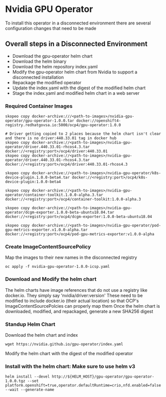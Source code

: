 # Nvidia GPU Operator

To install this operator in a disconnected environment there are several configuration changes that need to be made

## Overall steps in a Disconnected Environment

- Download the gpu-operator helm chart
- Download the helm binary
- Download the helm repository index.yaml
- Modify the gpu-operator helm chart from Nvidia to support a disconnected installation
- Repackage the modified operator
- Update the index.yaml with the digest of the modified helm chart
- Stage the index.yaml and modified helm chart in a web server

### Required Container Images

```
skopeo copy docker-archive:///<path-to-images>/nvidia-gpu-operator/gpu-operator-1.0.0.tar docker://openshift4-registry.redhatgovsa.io:5000/ocp4/gpu-operator:1.0.0

# Driver getting copied to 2 places because the helm chart isn't clear and there is no driver:440.33.01 tag in docker hub
skopeo copy docker-archive://<path-to-images>/nvidia-gpu-operator/driver.440.33.01-rhcos4.3.tar docker://<registry:port>/ocp4/driver:440.33.01
skopeo copy docker-archive://<path-to-images>/nvidia-gpu-operator/driver.440.33.01-rhcos4.3.tar docker://<registry:port>/ocp4/driver:440.33.01-rhcos4.3

skopeo copy docker-archive://<path-to-images>/nvidia-gpu-operator/k8s-device-plugin.1.0.0-beta4.tar docker://<registry:port>/ocp4/k8s-device-plugin:1.0.0-beta4

skopeo copy docker-archive://<path-to-images>/nvidia-gpu-operator/container-toolkit.1.0.0-alpha.3.tar docker://<registry:port>/ocp4/container-toolkit:1.0.0-alpha.3

skopeo copy docker-archive://<path-to-images>/nvidia-gpu-operator/dcgm-exporter.1.0.0-beta-ubuntu18.04.tar docker://<registry:port>/ocp4/dcgm-exporter:1.0.0-beta-ubuntu18.04

skopeo copy docker-archive://<path-to-images>/nvidia-gpu-operator/pod-gpu-metrics-exporter.v1.0.0-alpha.tar docker://<registry:port>/ocp4/pod-gpu-metrics-exporter:v1.0.0-alpha
```

### Create ImageContentSourcePolicy

Map the images to their new names in the disconnected registry

```
oc apply -f nvidia-gpu-operator-1.0.0-icsp.yaml
```

### Download and Modify the helm chart

The helm charts have image references that do not use a registry like docker.io. They simply say 'nvidia/driver:version'
These need to be modified to include docker.io (their actual location) so that OCP's ImageContentSourcePolcies can properly map them
Once the helm chart is downloaded, modified, and repackaged, generate a new SHA256 digest

### Standup Helm Chart

Download the helm chart and index

```
wget https://nvidia.github.io/gpu-operator/index.yaml
```

Modify the helm chart with the digest of the modified operator

### Install with the helm chart: Make sure to use helm v3

```
helm install --devel http://${HELM_HOST}/gpu-operator/gpu-operator-1.0.0.tgz --set platform.openshift=true,operator.defaultRuntime=crio,nfd.enabled=false --wait --generate-name
```
